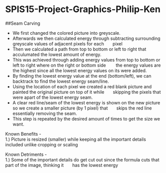 # SPIS15-Project-Graphics-Philip-Ken


##Seam Carving

* We first changed the colored picture into greyscale.  
* Afterwards we then calculated energy through subtracting surrounding greyscale values of adjacent pixels for each &nbsp;&nbsp;&nbsp;&nbsp;&nbsp;&nbsp;pixel
* Then we calculated a path from top to bottom or left to right that acculumated the lowest amount of energy.
* This was achieved through adding energy values from top to bottom or left to right where on the right or bottom side &nbsp;&nbsp;&nbsp;&nbsp;&nbsp;&nbsp; the energy values are the highest since all the lowest energy values on its were added.   
* By finding the lowest energy value at the end (bottom/left), we can backtrack to find the lowest energy seam/line.  
* Using the location of each pixel we created a red blank picture and painted the original picture on top of it while &nbsp;&nbsp;&nbsp;&nbsp;&nbsp;&nbsp;skipping the pixels that were apart of the lowest energy seam.  
* A clear red line/seam of the lowest energy is shown on the new picture so we create a smaller picture (by 1 pixel) that &nbsp;&nbsp;&nbsp;&nbsp;&nbsp;&nbsp;skips the red line essentially removing the seam. 
* This step is repeated by the desired amount of times to get the size we want.  

Known Benefits -  
1.) Picture is resized (smaller) while keeping all the important details included unlike cropping or scaling

Known Detriments -  
1.) Some of the important details do get cut out since the formula cuts that part of the image, thinking it &nbsp;&nbsp;&nbsp;&nbsp;&nbsp;&nbsp;has the  lowest energy

